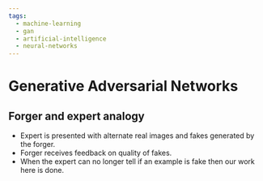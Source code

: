 ```yaml
---
tags:
  - machine-learning
  - gan
  - artificial-intelligence
  - neural-networks
---
```





# Generative Adversarial Networks

## Forger and expert analogy
- Expert is presented with alternate real images and fakes generated by the forger.
- Forger receives feedback on quality of fakes.
- When the expert can no longer tell if an example is fake then our work here is done.

